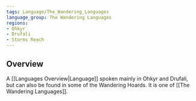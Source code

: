 ```yaml
---
tags: Language/The_Wandering_Languages
language_group: The Wandering Languages
regions:
- Ohkyr
- Drufali
- Storms Reach
---
```

## Overview
A [[Languages Overview|Language]] spoken mainly in Ohkyr and Drufali, but can also be found in some of the Wandering Hoards. It is one of [[The Wandering Languages]].